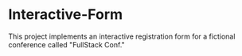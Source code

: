 # Interactive-Form
This project implements an interactive registration form for a fictional conference called "FullStack Conf."
